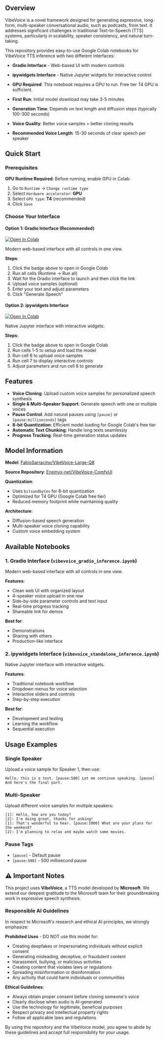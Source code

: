 
## Overview

VibeVoice is a novel framework designed for generating expressive, long-form, multi-speaker conversational audio, such as podcasts, from text. It addresses significant challenges in traditional Text-to-Speech (TTS) systems, particularly in scalability, speaker consistency, and natural turn-taking.

This repository provides easy-to-use Google Colab notebooks for VibeVoice TTS inference with two different interfaces:
- **Gradio Interface** - Web-based UI with modern controls
- **ipywidgets Interface** - Native Jupyter widgets for interactive control

- **GPU Required**: This notebook requires a GPU to run. Free tier T4 GPU is sufficient.
- **First Run**: Initial model download may take 3-5 minutes
- **Generation Time**: Depends on text length and diffusion steps (typically 100-300 seconds)
- **Voice Quality**: Better voice samples = better cloning results
- **Recommended Voice Length**: 15-30 seconds of clear speech per speaker

## Quick Start

### Prerequisites

**GPU Runtime Required**: Before running, enable GPU in Colab:
1. Go to `Runtime` → `Change runtime type`
2. Select `Hardware accelerator`: **GPU**
3. Select `GPU type`: **T4** (recommended)
4. Click `Save`

### Choose Your Interface

#### Option 1: Gradio Interface (Recommended)

[![Open In Colab](https://colab.research.google.com/assets/colab-badge.svg)](https://colab.research.google.com/github/YOUR_GITHUB_USERNAME/VibeVoice_Colab_4Q/blob/main/vibevoice_gradio_inference.ipynb)

Modern web-based interface with all controls in one view.

**Steps**:
1. Click the badge above to open in Google Colab
2. Run all cells (Runtime → Run all)
3. Wait for the Gradio interface to launch and then click the link
4. Upload voice samples (optional)
5. Enter your text and adjust parameters
6. Click "Generate Speech"

#### Option 2: ipywidgets Interface

[![Open In Colab](https://colab.research.google.com/assets/colab-badge.svg)](https://colab.research.google.com/github/YOUR_GITHUB_USERNAME/VibeVoice_Colab_4Q/blob/main/vibevoice_standalone_inference.ipynb)

Native Jupyter interface with interactive widgets.

**Steps**:
1. Click the badge above to open in Google Colab
2. Run cells 1-5 to setup and load the model
3. Run cell 6 to upload voice samples
4. Run cell 7 to display interactive controls
5. Adjust parameters and run cell 8 to generate

## Features

- **Voice Cloning**: Upload custom voice samples for personalized speech synthesis
- **Single & Multi-Speaker Support**: Generate speech with one or multiple voices
- **Pause Control**: Add natural pauses using `[pause]` or `[pause:milliseconds]` tags
- **8-bit Quantization**: Efficient model loading for Google Colab's free tier
- **Automatic Text Chunking**: Handle long texts seamlessly
- **Progress Tracking**: Real-time generation status updates

## Model Information

**Model**: [FabioSarracino/VibeVoice-Large-Q8](https://huggingface.co/FabioSarracino/VibeVoice-Large-Q8)

**Source Repository**: [Enemyx-net/VibeVoice-ComfyUI](https://github.com/Enemyx-net/VibeVoice-ComfyUI)

**Quantization**: 
- Uses `bitsandbytes` for 8-bit quantization
- Optimized for T4 GPU (Google Colab free tier)
- Reduced memory footprint while maintaining quality

**Architecture**:
- Diffusion-based speech generation
- Multi-speaker voice cloning capability
- Custom voice embedding system

## Available Notebooks

### 1. Gradio Interface (`vibevoice_gradio_inference.ipynb`)

Modern web-based interface with all controls in one view.

**Features**:
- Clean web UI with organized layout
- 4-speaker voice upload in one row
- Side-by-side parameter controls and text input
- Real-time progress tracking
- Shareable link for demos

**Best for**: 
- Demonstrations
- Sharing with others
- Production-like interface

### 2. ipywidgets Interface (`vibevoice_standalone_inference.ipynb`)

Native Jupyter interface with interactive widgets.

**Features**:
- Traditional notebook workflow
- Dropdown menus for voice selection
- Interactive sliders and controls
- Step-by-step execution

**Best for**:
- Development and testing
- Learning the workflow
- Sequential execution

##  Usage Examples

### Single Speaker

Upload a voice sample for Speaker 1, then use:

```
Hello, this is a test. [pause:500] Let me continue speaking. [pause] And here's the final part.
```

### Multi-Speaker

Upload different voice samples for multiple speakers:

```
[1]: Hello, how are you today?
[2]: I'm doing great, thanks for asking!
[1]: That's wonderful to hear. [pause:1000] What are your plans for the weekend?
[2]: I'm planning to relax and maybe watch some movies.
```

### Pause Tags

- `[pause]` - Default pause
- `[pause:500]` - 500 millisecond pause


## ⚠️ Important Notes

This project uses **VibeVoice**, a TTS model developed by **Microsoft**. We extend our deepest gratitude to the Microsoft team for their groundbreaking work in expressive speech synthesis.

### Responsible AI Guidelines

In respect to Microsoft's research and ethical AI principles, we strongly emphasize:

**Prohibited Uses** - DO NOT use this model for:
- Creating deepfakes or impersonating individuals without explicit consent
- Generating misleading, deceptive, or fraudulent content
- Harassment, bullying, or malicious activities
- Creating content that violates laws or regulations
- Spreading misinformation or disinformation
- Any activity that could harm individuals or communities

**Ethical Guidelines**:
- Always obtain proper consent before cloning someone's voice
- Clearly disclose when audio is AI-generated
- Use the technology for legitimate, beneficial purposes
- Respect privacy and intellectual property rights
- Follow all applicable laws and regulations

By using this repository and the VibeVoice model, you agree to abide by these guidelines and accept full responsibility for your usage.